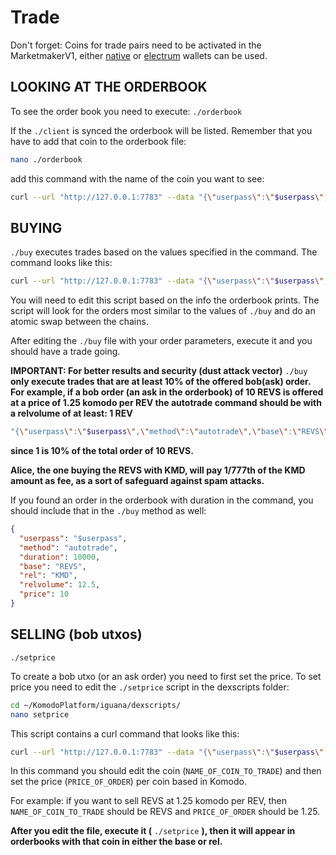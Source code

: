 # Trade

Don't forget: Coins for trade pairs need to be activated in the MarketmakerV1, either [native](enable-native-wallet-coins.md) or [electrum](enable-electrum-wallet-coins.md) wallets can be used.

## LOOKING AT THE ORDERBOOK

To see the order book you need to execute: `./orderbook`

If the `./client` is synced the orderbook will be listed. Remember that you have to add that coin to the orderbook file:

```bash
nano ./orderbook
```

add this command with the name of the coin you want to see:

```bash
curl --url "http://127.0.0.1:7783" --data "{\"userpass\":\"$userpass\",\"method\":\"orderbook\",\"base\":\"NAME_OF_COIN\",\"rel\":\"KMD\"}"
```

## BUYING

`./buy` executes trades based on the values specified in the command. The command looks like this:

```bash
curl --url "http://127.0.0.1:7783" --data "{\"userpass\":\"$userpass\",\"method\":\"autotrade\",\"base\":\"NAME_OF_BASE_COIN",\"rel\":\"NAME_OF_REL_COIN\",\"relvolume\":VOLUME_OF_REL_COIN,\"price\"PRICE_OF_BASE_COIN}"
```

You will need to edit this script based on the info the orderbook prints. The script will look for the orders most similar to the values of `./buy` and do an atomic swap between the chains.

After editing the `./buy` file with your order parameters, execute it and you should have a trade going.

**IMPORTANT: For better results and security (dust attack vector)** `./buy` **only execute trades that are at least 10% of the offered bob(ask) order. For example, if a bob order (an ask in the orderbook) of 10 REVS is offered at a price of 1.25 komodo per REV the autotrade command should be with a relvolume of at least: 1 REV**

```bash
"{\"userpass\":\"$userpass\",\"method\":\"autotrade\",\"base\":\"REVS\",\"rel\":\"KMD\",\"relvolume\":1,\"price\":10}"
```

**since 1 is 10% of the total order of 10 REVS.**

**Alice, the one buying the REVS with KMD, will pay 1/777th of the KMD amount as fee, as a sort of safeguard against spam attacks.**

If you found an order in the orderbook with duration in the command, you should include that in the `./buy` method as well:

```json
{
  "userpass": "$userpass",
  "method": "autotrade",
  "duration": 10000,
  "base": "REVS",
  "rel": "KMD",
  "relvolume": 12.5,
  "price": 10
}
```

## SELLING (bob utxos)

`./setprice`

To create a bob utxo (or an ask order) you need to first set the price. To set price you need to edit the `./setprice` script in the dexscripts folder:

```bash
cd ~/KomodoPlatform/iguana/dexscripts/
nano setprice
```

This script contains a curl command that looks like this:

```bash
curl --url "http://127.0.0.1:7783" --data "{\"userpass\":\"$userpass\",\"method\":\"setprice\",\"base\":\"NAME_OF_COIN_TO_TRADE\",\"rel\":\"KMD\",\"price\":PRICE_OF_ORDER}"
```

In this command you should edit the coin (`NAME_OF_COIN_TO_TRADE`) and then set the price (`PRICE_OF_ORDER`) per coin based in Komodo.

For example: if you want to sell REVS at 1.25 komodo per REV, then `NAME_OF_COIN_TO_TRADE` should be REVS and `PRICE_OF_ORDER` should be 1.25.

**After you edit the file, execute it (** `./setprice` **), then it will appear in orderbooks with that coin in either the base or rel.**
